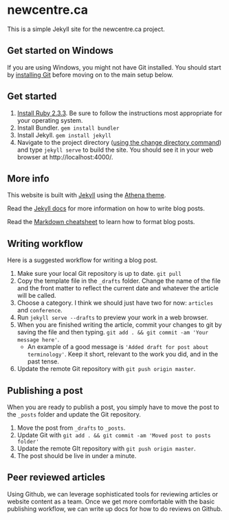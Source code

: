 # newcentre.ca

This is a simple Jekyll site for the newcentre.ca project.

## Get started on Windows

If you are using Windows, you might not have Git installed. You should start by [installing Git](http://www.jamessturtevant.com/posts/5-Ways-to-install-git-on-Windows/) before moving on to the main setup below.

## Get started

1. [Install Ruby 2.3.3](https://www.ruby-lang.org/en/documentation/installation/). Be sure to follow the instructions most appropriate for your operating system.
1. Install Bundler. `gem install bundler`
1. Install Jekyll. `gem install jekyll`
1. Navigate to the project directory ([using the change directory command](http://www.digitalcitizen.life/command-prompt-how-use-basic-commands)) and type `jekyll serve` to build the site. You should see it in your web browser at http://localhost:4000/.

## More info

This website is built with [Jekyll](https://jekyllrb.com/) using the [Athena theme](https://github.com/broccolini/athena).

Read the [Jekyll docs](https://jekyllrb.com/) for more information on how to write blog posts.

Read the [Markdown cheatsheet](https://github.com/adam-p/markdown-here/wiki/Markdown-Cheatsheet) to learn how to format blog posts.

## Writing workflow

Here is a suggested workflow for writing a blog post.

1. Make sure your local Git repository is up to date. `git pull`
1. Copy the template file in the `_drafts` folder. Change the name of the file and the front matter to reflect the current date and whatever the article will be called.
1. Choose a category. I think we should just have two for now: `articles` and `conference`.
1. Run `jekyll serve --drafts` to preview your work in a web browser.
1. When you are finished writing the article, commit your changes to git by saving the file and then typing. `git add . && git commit -am 'Your message here'`.
   * An example of a good message is `'Added draft for post about terminology'`. Keep it short, relevant to the work you did, and in the past tense.
1. Update the remote Git repository with `git push origin master`.

## Publishing a post

When you are ready to publish a post, you simply have to move the post to the `_posts` folder and update the Git repository.

1. Move the post from `_drafts` to `_posts`.
1. Update Git with `git add . && git commit -am 'Moved post to posts folder'`
1. Update the remote GIt repository with `git push origin master`.
1. The post should be live in under a minute.

## Peer reviewed articles

Using Github, we can leverage sophisticated tools for reviewing articles or website content as a team. Once we get more comfortable with the basic publishing workflow, we can write up docs for how to do reviews on Github.
